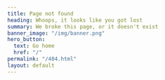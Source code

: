 ```yaml
---
title: Page not found
heading: Whoops, it looks like you got lost
summary: We broke this page, or it doesn't exist
banner_image: "/img/banner.png"
hero_button:
  text: Go home
  href: "/"
permalink: "/404.html"
layout: default
---
```

